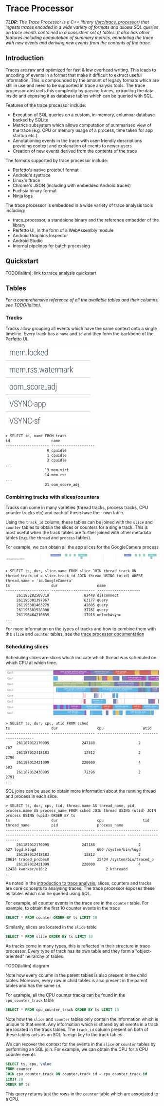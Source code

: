 # Trace Processor

_**TLDR**: The Trace Processor is a C++ library ([/src/trace_processor](/src/trace_processor)) that ingests traces encoded in a wide variety of formats and allows SQL queries on trace events contained in a consistent set of tables. It also has other features including computation of summary metrics, annotating the trace with new events and deriving new events from the contents of the trace._

## Introduction

Traces are raw and optimized for fast & low overhead writing. This leads to encoding of events in a format that make it difficult to extract useful information. This is compounded by the amount of legacy formats which are still in use and need to be supported in trace analysis tools. The trace processor abstracts this complexity by parsing traces, extracting the data inside and exposing it as database tables which can be queried with SQL.

Features of the trace processor include:

- Execution of SQL queries on a custom, in-memory, columnar database backed by SQLite
- Metrics subsystem which allows computation of summarised view of the trace (e.g. CPU or memory usage of a process, time taken for app startup etc.).
- Annotationing events in the trace with user-friendly descriptions providing context and explanation of events to newer users
- Creation of new events derived from the contents of the trace

The formats supported by trace processor include:

- Perfetto's native protobuf format
- Android's systrace
- Linux's ftrace
- Chrome's JSON (including with embedded Android traces)
- Fuchsia binary format
- Ninja logs

The trace processor is embedded in a wide variety of trace analysis tools including:

- trace_processor, a standalone binary and the reference embedder of the library
- Perfetto UI, in the form of a WebAssembly module
- Android Graphics Inspector
- Android Studio
- Internal pipelines for batch processing

## Quickstart

TODO(lalitm): link to trace analysis quickstart

## Tables

_For a comprehensive reference of all the available tables and their columns, see TODO(lalitm)._

### Tracks

Tracks allow grouping all events which have the same context onto a single timeline. Every track has a `name` and `id` and they form the backbone of the Perfetto UI.

![](/docs/images/tracks.png)

```console
> SELECT id, name FROM track
id                   name
-------------------- --------------------
                   0 cpuidle
                   1 cpuidle
                   2 cpuidle
...
                  13 mem.virt
                  14 mem.rss
...
                  21 oom_score_adj
```

### Combining tracks with slices/counters

Tracks can come in many varieties (thread tracks, process tracks, CPU counter tracks etc) and each of these have their own table.

Using the `track_id` column, these tables can be joined with the `slice` and `counter` tables to obtain the slices or counters for a single track. This is most useful when the track tables are further joined with other metadata tables (e.g. the `thread` and `process` tables).

For example, we can obtain all the app slices for the GoogleCamera process

![](/docs/images/camera-slices.png)

```console
> SELECT ts, dur, slice.name FROM slice JOIN thread_track ON thread_track.id = slice.track_id JOIN thread USING (utid) WHERE thread.name = 'id.GoogleCamera'
ts                   dur                  name
-------------------- -------------------- --------------------
     261195282509319                82448 disconnect
     261195301397967                63177 query
     261195301463279                42605 query
     261195301528800                37761 query
     261196464210635                17916 unlockAsync
...
```

For more information on the types of tracks and how to combine them with the `slice` and `counter` tables, see the [trace processor documentation](/docs/analysis/trace-processor.md)

### Scheduling slices

Scheduling slices are slices which indicate which thread was scheduled on which CPU at which time.

![](/docs/images/sched-slices.png)

```console
> SELECT ts, dur, cpu, utid FROM sched
ts                   dur                  cpu                  utid
-------------------- -------------------- -------------------- --------------------
     261187012170995               247188                    2                  767
     261187012418183                12812                    2                 2790
     261187012421099               220000                    4                  683
     261187012430995                72396                    2                 2791
...
```

SQL joins can be used to obtain more information about the running thread and process in each slice.

```console
> SELECT ts, dur, cpu, tid, thread.name AS thread_name, pid, process.name AS process_name FROM sched JOIN thread USING (utid) JOIN process USING (upid) ORDER BY ts
ts                   dur                  cpu                  tid                  thread_name          pid                  process_name
-------------------- -------------------- -------------------- -------------------- -------------------- -------------------- --------------------
     261187012170995               247188                    2                  627 logd.klogd                            600 /system/bin/logd
     261187012418183                12812                    2                20614 traced_probes0                      25434 /system/bin/traced_p
     261187012421099               220000                    4                12428 kworker/u16:2                           2 kthreadd
...
```

As noted in the [introduction to trace analysis](/docs/analysis/index.md), slices, counters and tracks are core concepts to analysing traces. The trace processor exposes these as tables which can be queried using SQL.

For example, all counter events in the trace are in the `counter` table. For example, to obtain the first 10 counter events in the trace

```sql
SELECT * FROM counter ORDER BY ts LIMIT 10
```

Similarily, slices are located in the `slice` table

```sql
SELECT * FROM slice ORDER BY ts LIMIT 10
```

As tracks come in many types, this is reflected in their structure in trace processor. Every type of track has its own table and they form a "object-oriented" heirarchy of tables.

TODO(lalitm) diagram

Note how every column in the parent tables is also present in the child tables. Moreover, every row in child tables is also present in the parent tables and has the same `id`.

For example, all the CPU counter tracks can be found in the `cpu_counter_track` table

```sql
SELECT * FROM cpu_counter_track ORDER BY ts LIMIT 10
```

Note how the `slice` and `counter` tables only contain the information which is unique to that event. Any information which is shared by all events in a track are located in the track tables. The `track_id` column present on both of these tables acts as an SQL foreign key to the track tables.

We can recover the context for the events in the `slice` or `counter` tables by performing an SQL join. For example, we can obtain the CPU for a CPU counter events

```sql
SELECT ts, cpu, value
FROM counter
JOIN cpu_counter_track ON counter.track_id = cpu_counter_track.id
LIMIT 10
ORDER BY ts
```

This query returns just the rows in the `counter` table which are associated to a CPU.